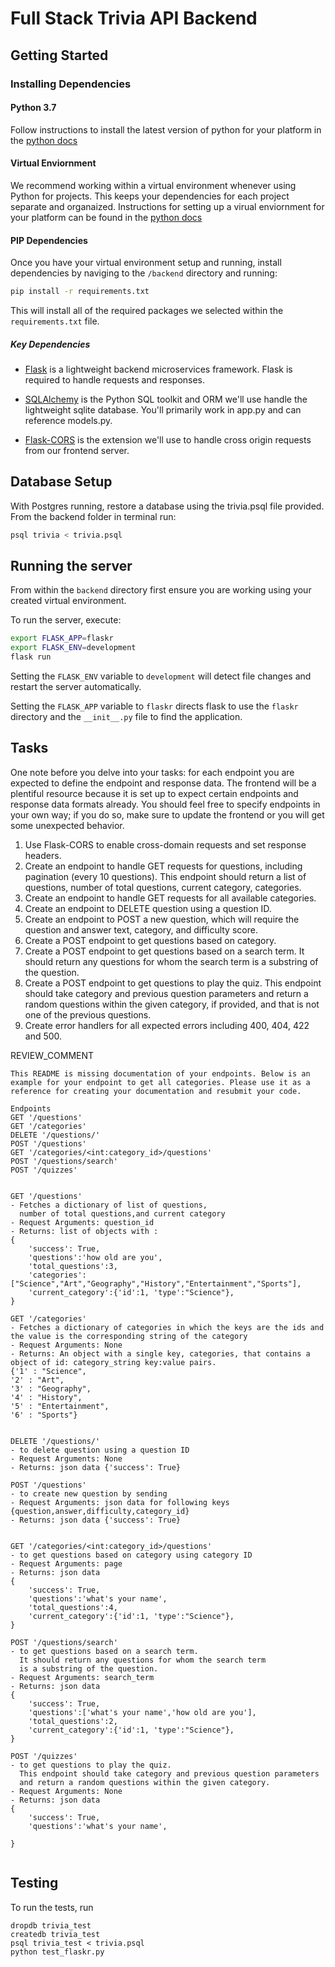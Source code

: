 # Full Stack Trivia API Backend

## Getting Started

### Installing Dependencies

#### Python 3.7

Follow instructions to install the latest version of python for your platform in the [python docs](https://docs.python.org/3/using/unix.html#getting-and-installing-the-latest-version-of-python)

#### Virtual Enviornment

We recommend working within a virtual environment whenever using Python for projects. This keeps your dependencies for each project separate and organaized. Instructions for setting up a virual enviornment for your platform can be found in the [python docs](https://packaging.python.org/guides/installing-using-pip-and-virtual-environments/)

#### PIP Dependencies

Once you have your virtual environment setup and running, install dependencies by naviging to the `/backend` directory and running:

```bash
pip install -r requirements.txt
```

This will install all of the required packages we selected within the `requirements.txt` file.

##### Key Dependencies

- [Flask](http://flask.pocoo.org/)  is a lightweight backend microservices framework. Flask is required to handle requests and responses.

- [SQLAlchemy](https://www.sqlalchemy.org/) is the Python SQL toolkit and ORM we'll use handle the lightweight sqlite database. You'll primarily work in app.py and can reference models.py. 

- [Flask-CORS](https://flask-cors.readthedocs.io/en/latest/#) is the extension we'll use to handle cross origin requests from our frontend server. 

## Database Setup
With Postgres running, restore a database using the trivia.psql file provided. From the backend folder in terminal run:
```bash
psql trivia < trivia.psql
```

## Running the server

From within the `backend` directory first ensure you are working using your created virtual environment.

To run the server, execute:

```bash
export FLASK_APP=flaskr
export FLASK_ENV=development
flask run
```

Setting the `FLASK_ENV` variable to `development` will detect file changes and restart the server automatically.

Setting the `FLASK_APP` variable to `flaskr` directs flask to use the `flaskr` directory and the `__init__.py` file to find the application. 

## Tasks

One note before you delve into your tasks: for each endpoint you are expected to define the endpoint and response data. The frontend will be a plentiful resource because it is set up to expect certain endpoints and response data formats already. You should feel free to specify endpoints in your own way; if you do so, make sure to update the frontend or you will get some unexpected behavior. 

1. Use Flask-CORS to enable cross-domain requests and set response headers. 
2. Create an endpoint to handle GET requests for questions, including pagination (every 10 questions). This endpoint should return a list of questions, number of total questions, current category, categories. 
3. Create an endpoint to handle GET requests for all available categories. 
4. Create an endpoint to DELETE question using a question ID. 
5. Create an endpoint to POST a new question, which will require the question and answer text, category, and difficulty score. 
6. Create a POST endpoint to get questions based on category. 
7. Create a POST endpoint to get questions based on a search term. It should return any questions for whom the search term is a substring of the question. 
8. Create a POST endpoint to get questions to play the quiz. This endpoint should take category and previous question parameters and return a random questions within the given category, if provided, and that is not one of the previous questions. 
9. Create error handlers for all expected errors including 400, 404, 422 and 500. 

REVIEW_COMMENT
```
This README is missing documentation of your endpoints. Below is an example for your endpoint to get all categories. Please use it as a reference for creating your documentation and resubmit your code. 

Endpoints
GET '/questions'
GET '/categories'
DELETE '/questions/'
POST '/questions'
GET '/categories/<int:category_id>/questions'
POST '/questions/search'
POST '/quizzes'


GET '/questions'
- Fetches a dictionary of list of questions, 
  number of total questions,and current category
- Request Arguments: question_id
- Returns: list of objects with :
{
    'success': True, 
    'questions':'how old are you',
    'total_questions':3,
    'categories':["Science","Art","Geography","History","Entertainment","Sports"],
    'current_category':{'id':1, 'type':"Science"},
}

GET '/categories'
- Fetches a dictionary of categories in which the keys are the ids and the value is the corresponding string of the category
- Request Arguments: None
- Returns: An object with a single key, categories, that contains a object of id: category_string key:value pairs. 
{'1' : "Science",
'2' : "Art",
'3' : "Geography",
'4' : "History",
'5' : "Entertainment",
'6' : "Sports"}


DELETE '/questions/'
- to delete question using a question ID
- Request Arguments: None
- Returns: json data {'success': True}

POST '/questions'
- to create new question by sending 
- Request Arguments: json data for following keys  {question,answer,difficulty,category_id}
- Returns: json data {'success': True}


GET '/categories/<int:category_id>/questions'
- to get questions based on category using category ID
- Request Arguments: page
- Returns: json data 
{
    'success': True, 
    'questions':'what's your name',
    'total_questions':4,
    'current_category':{'id':1, 'type':"Science"},
}

POST '/questions/search'
- to get questions based on a search term. 
  It should return any questions for whom the search term 
  is a substring of the question.
- Request Arguments: search_term
- Returns: json data 
{
    'success': True, 
    'questions':['what's your name','how old are you'],
    'total_questions':2,
    'current_category':{'id':1, 'type':"Science"},
}

POST '/quizzes'
- to get questions to play the quiz. 
  This endpoint should take category and previous question parameters 
  and return a random questions within the given category.
- Request Arguments: None
- Returns: json data 
{
    'success': True, 
    'questions':'what's your name',
   
}


```


## Testing
To run the tests, run
```
dropdb trivia_test
createdb trivia_test
psql trivia_test < trivia.psql
python test_flaskr.py
```